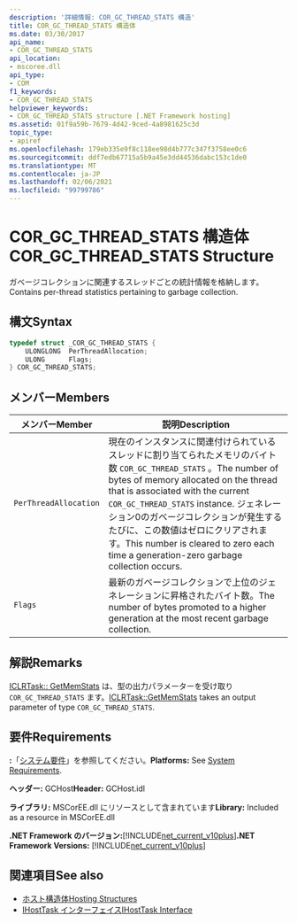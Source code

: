 ```yaml
---
description: '詳細情報: COR_GC_THREAD_STATS 構造'
title: COR_GC_THREAD_STATS 構造体
ms.date: 03/30/2017
api_name:
- COR_GC_THREAD_STATS
api_location:
- mscoree.dll
api_type:
- COM
f1_keywords:
- COR_GC_THREAD_STATS
helpviewer_keywords:
- COR_GC_THREAD_STATS structure [.NET Framework hosting]
ms.assetid: 01f9a59b-7679-4d42-9ced-4a8981625c3d
topic_type:
- apiref
ms.openlocfilehash: 179eb335e9f8c118ee98d4b777c347f3758ee0c6
ms.sourcegitcommit: ddf7edb67715a5b9a45e3dd44536dabc153c1de0
ms.translationtype: MT
ms.contentlocale: ja-JP
ms.lasthandoff: 02/06/2021
ms.locfileid: "99799786"
---
```

# <a name="cor_gc_thread_stats-structure"></a><span data-ttu-id="88dca-103">COR_GC_THREAD_STATS 構造体</span><span class="sxs-lookup"><span data-stu-id="88dca-103">COR_GC_THREAD_STATS Structure</span></span>

<span data-ttu-id="88dca-104">ガベージコレクションに関連するスレッドごとの統計情報を格納します。</span><span class="sxs-lookup"><span data-stu-id="88dca-104">Contains per-thread statistics pertaining to garbage collection.</span></span>  
  
## <a name="syntax"></a><span data-ttu-id="88dca-105">構文</span><span class="sxs-lookup"><span data-stu-id="88dca-105">Syntax</span></span>  
  
```cpp  
typedef struct _COR_GC_THREAD_STATS {  
    ULONGLONG  PerThreadAllocation;
    ULONG      Flags;
} COR_GC_THREAD_STATS;  
```  
  
## <a name="members"></a><span data-ttu-id="88dca-106">メンバー</span><span class="sxs-lookup"><span data-stu-id="88dca-106">Members</span></span>  
  
|<span data-ttu-id="88dca-107">メンバー</span><span class="sxs-lookup"><span data-stu-id="88dca-107">Member</span></span>|<span data-ttu-id="88dca-108">説明</span><span class="sxs-lookup"><span data-stu-id="88dca-108">Description</span></span>|  
|------------|-----------------|  
|`PerThreadAllocation`|<span data-ttu-id="88dca-109">現在のインスタンスに関連付けられているスレッドに割り当てられたメモリのバイト数 `COR_GC_THREAD_STATS` 。</span><span class="sxs-lookup"><span data-stu-id="88dca-109">The number of bytes of memory allocated on the thread that is associated with the current `COR_GC_THREAD_STATS` instance.</span></span> <span data-ttu-id="88dca-110">ジェネレーション0のガベージコレクションが発生するたびに、この数値はゼロにクリアされます。</span><span class="sxs-lookup"><span data-stu-id="88dca-110">This number is cleared to zero each time a generation-zero garbage collection occurs.</span></span>|  
|`Flags`|<span data-ttu-id="88dca-111">最新のガベージコレクションで上位のジェネレーションに昇格されたバイト数。</span><span class="sxs-lookup"><span data-stu-id="88dca-111">The number of bytes promoted to a higher generation at the most recent garbage collection.</span></span>|  
  
## <a name="remarks"></a><span data-ttu-id="88dca-112">解説</span><span class="sxs-lookup"><span data-stu-id="88dca-112">Remarks</span></span>  

 <span data-ttu-id="88dca-113">[ICLRTask:: GetMemStats](iclrtask-getmemstats-method.md) は、型の出力パラメーターを受け取り `COR_GC_THREAD_STATS` ます。</span><span class="sxs-lookup"><span data-stu-id="88dca-113">[ICLRTask::GetMemStats](iclrtask-getmemstats-method.md) takes an output parameter of type `COR_GC_THREAD_STATS`.</span></span>  
  
## <a name="requirements"></a><span data-ttu-id="88dca-114">要件</span><span class="sxs-lookup"><span data-stu-id="88dca-114">Requirements</span></span>  

 <span data-ttu-id="88dca-115">**:**「[システム要件](../../get-started/system-requirements.md)」を参照してください。</span><span class="sxs-lookup"><span data-stu-id="88dca-115">**Platforms:** See [System Requirements](../../get-started/system-requirements.md).</span></span>  
  
 <span data-ttu-id="88dca-116">**ヘッダー:** GCHost</span><span class="sxs-lookup"><span data-stu-id="88dca-116">**Header:** GCHost.idl</span></span>  
  
 <span data-ttu-id="88dca-117">**ライブラリ:** MSCorEE.dll にリソースとして含まれています</span><span class="sxs-lookup"><span data-stu-id="88dca-117">**Library:** Included as a resource in MSCorEE.dll</span></span>  
  
 <span data-ttu-id="88dca-118">**.NET Framework のバージョン:**[!INCLUDE[net_current_v10plus](../../../../includes/net-current-v10plus-md.md)]</span><span class="sxs-lookup"><span data-stu-id="88dca-118">**.NET Framework Versions:** [!INCLUDE[net_current_v10plus](../../../../includes/net-current-v10plus-md.md)]</span></span>  
  
## <a name="see-also"></a><span data-ttu-id="88dca-119">関連項目</span><span class="sxs-lookup"><span data-stu-id="88dca-119">See also</span></span>

- [<span data-ttu-id="88dca-120">ホスト構造体</span><span class="sxs-lookup"><span data-stu-id="88dca-120">Hosting Structures</span></span>](hosting-structures.md)
- [<span data-ttu-id="88dca-121">IHostTask インターフェイス</span><span class="sxs-lookup"><span data-stu-id="88dca-121">IHostTask Interface</span></span>](ihosttask-interface.md)
